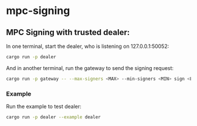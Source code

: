 # mpc-signing

## MPC Signing with trusted dealer:

In one terminal, start the dealer, who is listening on 127.0.0.1:50052:

```bash
cargo run -p dealer
```

And in another terminal, run the gateway to send the signing request:

```bash
cargo run -p gateway -- --max-signers <MAX> --min-signers <MIN> sign <LABEL> <MESSAGE>
```

### Example

Run the example to test dealer:

```bash
cargo run -p dealer --example dealer
```
